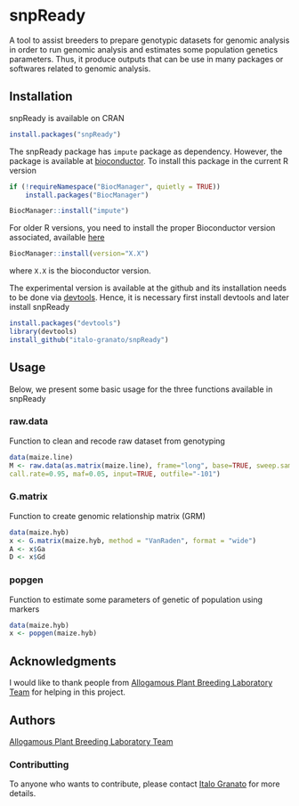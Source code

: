 # snpReady
A tool to assist breeders to prepare genotypic datasets for genomic analysis in order to run genomic analysis and estimates some population genetics parameters. Thus, it produce outputs that can be use in many packages or softwares related to genomic analysis.

## Installation

snpReady is available on CRAN
```R
install.packages("snpReady")
```
The snpReady package has `impute` package as dependency. However, the package is available at [bioconductor](https://bioconductor.org/). To install this package in the current R version

```R
if (!requireNamespace("BiocManager", quietly = TRUE))
    install.packages("BiocManager")

BiocManager::install("impute")
```
For older R versions, you need to install the proper Bioconductor version associated, available [here](https://bioconductor.org/about/release-announcements/)

```R
BiocManager::install(version="X.X")
```
where `X.X` is the bioconductor version.

The experimental version is available at the github and its installation needs to be done via [devtools](https://github.com/hadley/devtools#updating-to-the-latest-version-of-devtools). Hence, it is necessary first install devtools and later install snpReady
```R
install.packages("devtools")
library(devtools)
install_github("italo-granato/snpReady")
```

## Usage
Below, we present some basic usage for the three functions available in snpReady

### raw.data

Function to clean and recode raw dataset from genotyping

```R
data(maize.line)
M <- raw.data(as.matrix(maize.line), frame="long", base=TRUE, sweep.sample= 0.8, 
call.rate=0.95, maf=0.05, input=TRUE, outfile="-101")

```
### G.matrix

Function to create genomic relationship matrix (GRM)

```R
data(maize.hyb)
x <- G.matrix(maize.hyb, method = "VanRaden", format = "wide")
A <- x$Ga
D <- x$Gd
```
### popgen

Function to estimate some parameters of genetic of population using markers

```R
data(maize.hyb)
x <- popgen(maize.hyb) 
```
 

## Acknowledgments

I would like to thank people from [Allogamous Plant Breeding Laboratory Team](http://www.genetica.esalq.usp.br/alogamas/index2.html) for helping 
in this project. 

## Authors

[Allogamous Plant Breeding Laboratory Team](http://www.genetica.esalq.usp.br/alogamas/index2.html)

### Contributting
To anyone who wants to contribute, please contact [Italo Granato](mailto:italo.granato@gmail.com) for more details.
